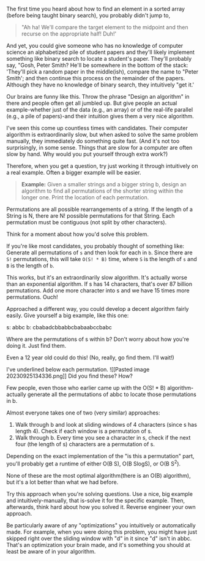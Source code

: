 The first time you heard about how to find an element in a sorted array (before being taught binary search), you probably didn't jump to, 

> "Ah ha! We'll compare the target element to the midpoint and then recurse on the appropriate half! Duh!'

And yet, you could give someone who has no knowledge of computer science an alphabetized pile of
student papers and they'll likely implement something like binary search to locate a student's paper.
They'll probably say, "Gosh, Peter Smith? He'll be somewhere in the bottom of the stack: 'They'II pick a
random paper in the middle(ish), compare the name to "Peter Smith'; and then continue this process on the remainder of the papers. Although they have no knowledge of binary search, they intuitively "get it.'

Our brains are funny like this. Throw the phrase "Design an algorithm" in there and people often get all
jumbled up. But give people an actual example-whether just of the data (e.g., an array) or of the real-life
parallel (e.g., a pile of papers)-and their intuition gives them a very nice algorithm.

I've seen this come up countless times with candidates. Their computer algorithm is extraordinarily slow,
but when asked to solve the same problem manually, they immediately do something quite fast. (And it's
not too surprisingly, in some sense. Things that are slow for a computer are often slow by hand. Why would you put yourself through extra work?)

Therefore, when you get a question, try just working it through intuitively on a real example. Often a bigger example will be easier.

> **Example:** Given a smaller strings and a bigger string b, design an algorithm to find all permutations of the shorter string within the longer one. Print the location of each permutation.

Permutations are all possible rearrangements of a string. If the length of a String is N, there are N! possible permutations for that String. Each permutation must be contiguous (not split by other characters).

Think for a moment about how you'd solve this problem. 

If you're like most candidates, you probably thought of something like: Generate all permutations of `s` and then look for each in `b`. Since there are `S!` permutations, this will take `O(S! * B)` time, where `S` is the length of `s` and `B` is the length of `b`.

This works, but it's an extraordinarily slow algorithm. It's actually worse than an exponential algorithm. 
If s has 14 characters, that's over 87 billion permutations. 
Add one more character into s and we have 15 times more permutations. Ouch!

Approached a different way, you could develop a decent algorithm fairly easily. 
Give yourself a big example, like this one:

s: abbc
b: cbabadcbbabbcbabaabccbabc

Where are the permutations of s within b? 
Don't worry about how you're doing it. Just find them. 

Even a 12 year old could do this!
(No, really, go find them. I'll wait!)

I've underlined below each permutation.
![[Pasted image 20230925134336.png]]
Did you find these? How?

Few people, even those who earlier came up with the O(S! * B) algorithm-actually generate all the
permutations of abbc to locate those permutations in b. 

Almost everyone takes one of two (very similar) approaches:
1. Walk through b and look at sliding windows of 4 characters (since s has length 4). 
    Check if each window is a permutation of s.
2. Walk through b. Every time you see a character in s, check if the next four (the length of s) characters
are a permutation of s.

Depending on the exact implementation of the "is this a permutation" part, you'll probably get a runtime of either O(B S), O(B SlogS), or O(B S<sup>2</sup>).

None of these are the most optimal algorithm(there is an O(B) algorithm), but it's a lot better than what we had before.

Try this approach when you're solving questions. Use a nice, big example and intuitively-manually, that
is-solve it for the specific example. Then, afterwards, think hard about how you solved it. Reverse engineer
your own approach.

Be particularly aware of any "optimizations" you intuitively or automatically made. 
For example, when you were doing this problem, you might have just skipped right over the sliding window with "d" in it since "d" isn't in abbc. 
That's an optimization your brain made, and it's something you should at least be aware of in your algorithm.


